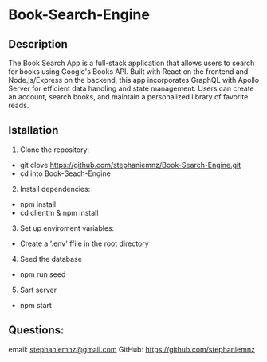 # Book-Search-Engine

## Description
The Book Search App is a full-stack application that allows users to search for books using Google's Books API. Built with React on the frontend and Node.js/Express on the backend, this app incorporates GraphQL with Apollo Server for efficient data handling and state management. Users can create an account, search books, and maintain a personalized library of favorite reads.

## Istallation 
1. Clone the repository:
- git clove https://github.com/stephaniemnz/Book-Search-Engine.git
- cd into Book-Seach-Engine

2. Install dependencies:
- npm install
- cd clientm & npm install

3. Set up enviroment variables:
- Create a '.env' ffile in the root directory 

4. Seed the database 
- npm run seed

5. Sart server
- npm start

## Questions:
email: stephaniemnz@gmail.com
GitHub: https://github.com/stephaniemnz